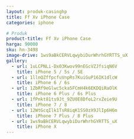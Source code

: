 ```yaml
---
layout: produk-casinghp
title: Ff Xv iPhone Case
categories: iphone

# Produk
product-title: Ff Xv iPhone Case
harga: 90000
sku: hn-3498
image-drive: 1ws9aBkCERVLqwybiDurWhrhGYRTTS_uX
gallery:
  - url: 1uLCPNLi-Dx03Kwov99nEGcVZJfsiqN6V
    title: iPhone 5 / 5s / SE
  - url: 1llnQZffpcfuVnpRs7KuiGuP16IK1dlcW
    title: iPhone 6 / 6s
  - url: 1ZbRf9eGlwc5cka5FCmH4k6EKDQiRaOlK
    title: iPhone 6 Plus / 6s Plus
  - url: 1fPnkt81ts9Jt_9ZU0E8DfoL2rxZeie9U
    title: iPhone 7 / 8
  - url: 12WtGcqIlk1TsR8iqK1SS0zX9JlIp6H6m
    title: iPhone 7 Plus / 8 Plus
  - url: 1ws9aBkCERVLqwybiDurWhrhGYRTTS_uX
    title: iPhone X
---
```

